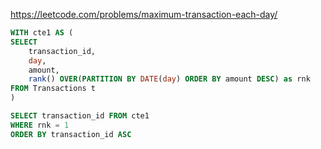 https://leetcode.com/problems/maximum-transaction-each-day/

```sql
WITH cte1 AS (
SELECT 
    transaction_id, 
    day, 
    amount,
    rank() OVER(PARTITION BY DATE(day) ORDER BY amount DESC) as rnk
FROM Transactions t
)

SELECT transaction_id FROM cte1
WHERE rnk = 1
ORDER BY transaction_id ASC
```
